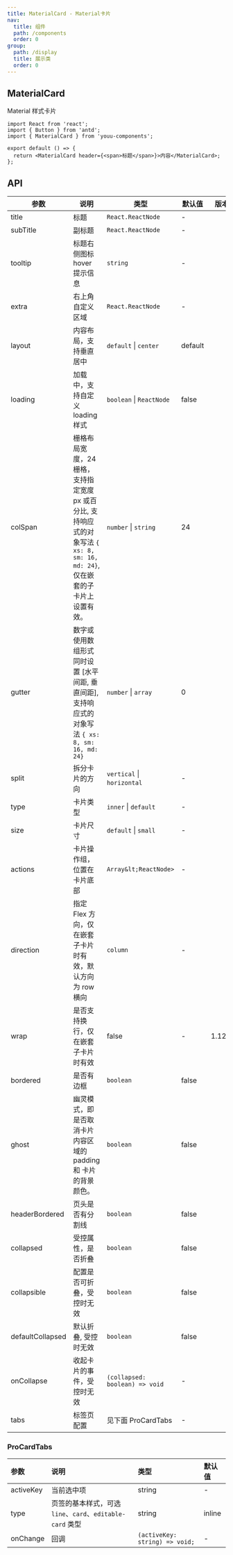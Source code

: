```yaml
---
title: MaterialCard - Material卡片
nav:
  title: 组件
  path: /components
  order: 0
group:
  path: /display
  title: 展示类
  order: 0
---
```


## MaterialCard

Material 样式卡片

```tsx
import React from 'react';
import { Button } from 'antd';
import { MaterialCard } from 'youu-components';

export default () => {
  return <MaterialCard header={<span>标题</span>}>内容</MaterialCard>;
};
```

## API

| 参数             | 说明                                                                                                                           | 类型                           | 默认值  | 版本   |
| ---------------- | ------------------------------------------------------------------------------------------------------------------------------ | ------------------------------ | ------- | ------ |
| title            | 标题                                                                                                                           | `React.ReactNode`              | -       |
| subTitle         | 副标题                                                                                                                         | `React.ReactNode`              | -       |
| tooltip          | 标题右侧图标 hover 提示信息                                                                                                    | `string`                       | -       |
| extra            | 右上角自定义区域                                                                                                               | `React.ReactNode`              | -       |
| layout           | 内容布局，支持垂直居中                                                                                                         | `default` \| `center`          | default |
| loading          | 加载中，支持自定义 loading 样式                                                                                                | `boolean` \| `ReactNode`       | false   |
| colSpan          | 栅格布局宽度，24 栅格，支持指定宽度 px 或百分比, 支持响应式的对象写法 `{ xs: 8, sm: 16, md: 24}`, 仅在嵌套的子卡片上设置有效。 | `number` \| `string`           | 24      |
| gutter           | 数字或使用数组形式同时设置 [水平间距, 垂直间距], 支持响应式的对象写法 `{ xs: 8, sm: 16, md: 24}`                               | `number` \| `array`            | 0       |
| split            | 拆分卡片的方向                                                                                                                 | `vertical` \| `horizontal`     | -       |
| type             | 卡片类型                                                                                                                       | `inner` \| `default`           | -       |
| size             | 卡片尺寸                                                                                                                       | `default` \| `small`           | -       |
| actions          | 卡片操作组，位置在卡片底部                                                                                                     | `Array&lt;ReactNode>`          | -       |
| direction        | 指定 Flex 方向，仅在嵌套子卡片时有效，默认方向为 row 横向                                                                      | `column`                       | -       |
| wrap             | 是否支持换行，仅在嵌套子卡片时有效                                                                                             | false                          | -       | 1.12.0 |
| bordered         | 是否有边框                                                                                                                     | `boolean`                      | false   |
| ghost            | 幽灵模式，即是否取消卡片内容区域的 padding 和 卡片的背景颜色。                                                                 | `boolean`                      | false   |
| headerBordered   | 页头是否有分割线                                                                                                               | `boolean`                      | false   |
| collapsed        | 受控属性，是否折叠                                                                                                             | `boolean`                      | false   |
| collapsible      | 配置是否可折叠，受控时无效                                                                                                     | `boolean`                      | false   |
| defaultCollapsed | 默认折叠, 受控时无效                                                                                                           | `boolean`                      | false   |
| onCollapse       | 收起卡片的事件，受控时无效                                                                                                     | `(collapsed: boolean) => void` | -       |
| tabs             | 标签页配置                                                                                                                     | 见下面 ProCardTabs             | -       |

### ProCardTabs

| 参数      | 说明                                                      | 类型                           | 默认值 |
| :-------- | :-------------------------------------------------------- | :----------------------------- | :----- |
| activeKey | 当前选中项                                                | string                         | -      |
| type      | 页签的基本样式，可选 `line`、`card`、`editable-card` 类型 | string                         | inline |
| onChange  | 回调                                                      | `(activeKey: string) => void;` | -      |
